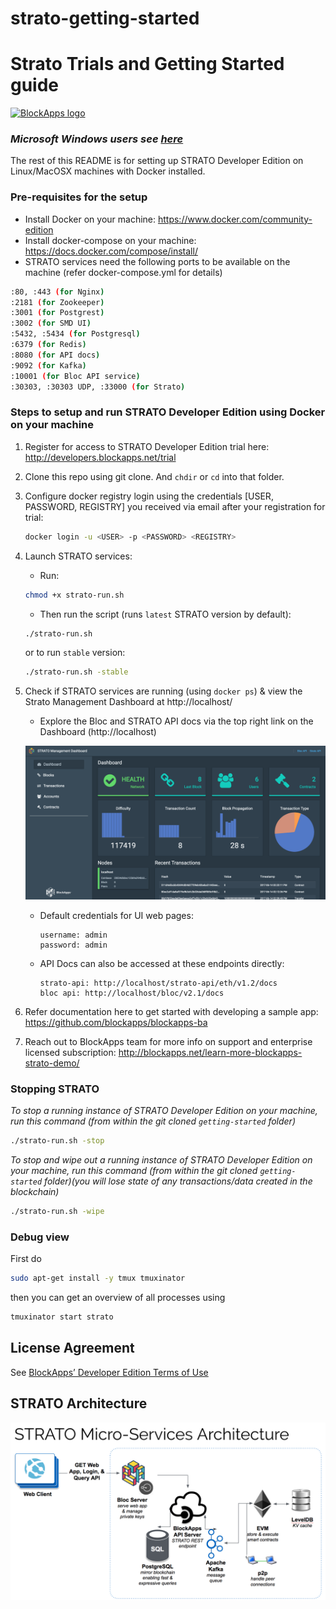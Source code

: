 # strato-getting-started

# Strato Trials and Getting Started guide

[![BlockApps logo](http://blockapps.net/img/logo_cropped.png)](http://blockapps.net)

### *Microsoft Windows users see [here](windows-README.md)*

The rest of this README is for setting up STRATO Developer Edition on Linux/MacOSX machines with Docker installed.
### Pre-requisites for the setup
- Install Docker on your machine: https://www.docker.com/community-edition
- Install docker-compose on your machine: https://docs.docker.com/compose/install/
- STRATO services need the following ports to be available on the machine (refer docker-compose.yml for details)
```bash
:80, :443 (for Nginx)
:2181 (for Zookeeper)
:3001 (for Postgrest)
:3002 (for SMD UI)
:5432, :5434 (for Postgresql)
:6379 (for Redis)
:8080 (for API docs)
:9092 (for Kafka)
:10001 (for Bloc API service)
:30303, :30303 UDP, :33000 (for Strato)
```

### Steps to setup and run STRATO Developer Edition using Docker on your machine

1. Register for access to STRATO Developer Edition trial here: http://developers.blockapps.net/trial
2. Clone this repo using git clone. And `chdir` or `cd` into that folder.
3. Configure docker registry login using the credentials [USER, PASSWORD, REGISTRY] you received via email after your registration for trial:
    ```bash
    docker login -u <USER> -p <PASSWORD> <REGISTRY>
    ```
4. Launch STRATO services:
    - Run:
    ```bash
    chmod +x strato-run.sh
    ```
    - Then run the script (runs `latest` STRATO version by default):
    ```bash
    ./strato-run.sh
    ```

    or to run `stable` version:
    ```bash
    ./strato-run.sh -stable
    ```
5. Check if STRATO services are running (using `docker ps`) & view the Strato Management Dashboard at http://localhost/

    - Explore the Bloc and STRATO API docs via the top right link on the Dashboard (http://localhost)

    ![STRATO Management Dashboard](SMD.png?raw=true "STRATO Management Dashboard")
    - Default credentials for UI web pages:
        ```
        username: admin
        password: admin
        ```
    - API Docs can also be accessed at these endpoints directly:
        ```
        strato-api: http://localhost/strato-api/eth/v1.2/docs
        bloc api: http://localhost/bloc/v2.1/docs
        ```

6. Refer documentation here to get started with developing a sample app: https://github.com/blockapps/blockapps-ba

7. Reach out to BlockApps team for more info on support and enterprise licensed subscription: http://blockapps.net/learn-more-blockapps-strato-demo/

### Stopping STRATO
*To stop a running instance of STRATO Developer Edition on your machine, run this command (from within the git cloned `getting-started` folder)*
```bash
./strato-run.sh -stop
```

*To stop and wipe out a running instance of STRATO Developer Edition on your machine, run this command (from within the git cloned `getting-started` folder)(you will lose state of any  transactions/data created in the blockchain)*
```bash
./strato-run.sh -wipe
```

### Debug view

First do
```bash
sudo apt-get install -y tmux tmuxinator
```

then you can get an overview of all processes using

```bash
tmuxinator start strato
```

## License Agreement
See [BlockApps’ Developer Edition Terms of Use](http://developers.blockapps.net/trial-license)


## STRATO Architecture
![STRATO-Architecture](STRATO-Architecture.png?raw=true "STRATO-Architecture")
